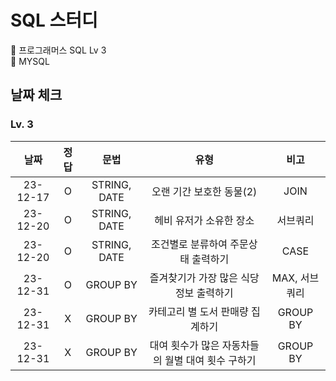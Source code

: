 # SQL 스터디
📌 프로그래머스 SQL Lv 3<br>
📌 MYSQL

## 날짜 체크
### Lv. 3
|날짜|정답|문법|유형|비고|
|:---:|:---:|:---:|:---:|:---:|
|23-12-17|O|STRING, DATE|오랜 기간 보호한 동물(2)|JOIN|
|23-12-20|O|STRING, DATE|헤비 유저가 소유한 장소|서브쿼리|
|23-12-20|O|STRING, DATE|조건별로 분류하여 주문상태 출력하기|CASE|
|23-12-31|O|GROUP BY|즐겨찾기가 가장 많은 식당 정보 출력하기|MAX, 서브쿼리|
|23-12-31|X|GROUP BY|카테고리 별 도서 판매량 집계하기|GROUP BY|
|23-12-31|X|GROUP BY|대여 횟수가 많은 자동차들의 월별 대여 횟수 구하기|GROUP BY|